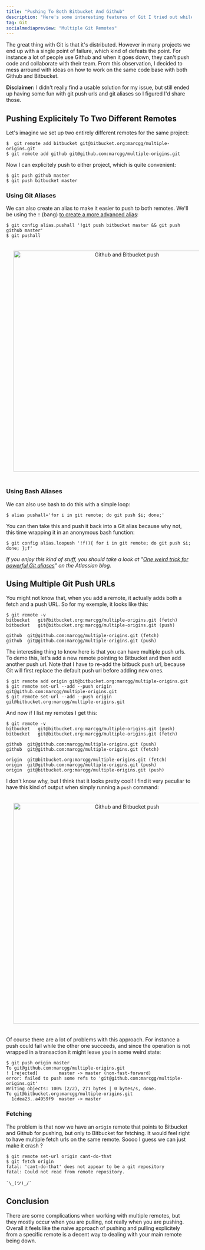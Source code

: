 ```yaml
---
title: "Pushing To Both Bitbucket And Github"
description: "Here's some interesting features of Git I tried out while messing around with the idea of using Bitbucket as a failover for Github."
tag: Git
socialmediapreview: "Multiple Git Remotes"
---
```


The great thing with Git is that it's distributed. However in many projects we end up with a single point of failure, which kind of defeats the point. For instance a lot of people use Github and when it goes down, they can't push code and collaborate with their team. From this observation, I decided to mess arround with ideas on how to work on the same code base with both Github and Bitbucket.

**Disclaimer:** I didn't really find a usable solution for my issue, but still ended up having some fun with git push urls and git aliases so I figured I'd share those.

## Pushing Explicitely To Two Different Remotes

Let's imagine we set up two entirely different remotes for the same project:

	$  git remote add bitbucket git@bitbucket.org:marcgg/multiple-origins.git
	$ git remote add github git@github.com:marcgg/multiple-origins.git

Now I can explicitely push to either project, which is quite convenient:

	$ git push github master
	$ git push bitbucket master

### Using Git Aliases

We can also create an alias to make it easier to push to both remotes. We'll be using the `!` (bang) [to create a more advanced alias][1]:

	$ git config alias.pushall '!git push bitbucket master && git push github master'
	$ git pushall

<div class="image-wrapper" style="text-align: center"><img src="/assets/blog/bitbucket_github.jpg" alt="Github and Bitbucket push" style="padding: 20px; width: 600px;"/></div>

### Using Bash Aliases

We can also use bash to do this with a simple loop:

	$ alias pushall='for i in git remote; do git push $i; done;'

You can then take this and push it back into a Git alias because why not, this time wrapping it in an anonymous bash function:

	$ git config alias.loopush '!f(){ for i in git remote; do git push $i; done; };f'

_If  you enjoy this kind of stuff, you should take a look at "[One weird trick for powerful Git aliases][2]"  on the Atlassian blog._

## Using Multiple Git Push URLs

You might not know that, when you add a remote, it actually adds both a fetch and a push URL. So for my exemple, it looks like this:

	$ git remote -v
	bitbucket	git@bitbucket.org:marcgg/multiple-origins.git (fetch)
	bitbucket	git@bitbucket.org:marcgg/multiple-origins.git (push)

	github	git@github.com:marcgg/multiple-origins.git (fetch)
	github	git@github.com:marcgg/multiple-origins.git (push)

The interesting thing to know here is that you can have multiple push urls. To demo this, let's add a new remote pointing to Bitbucket and then add another push url. Note that I have to re-add the bitbuck push url, because Git will first replace the default push url before adding new ones.

	$ git remote add origin git@bitbucket.org:marcgg/multiple-origins.git
	$ git remote set-url --add --push origin git@github.com:marcgg/multiple-origins.git
	$ git remote set-url --add --push origin git@bitbucket.org:marcgg/multiple-origins.git

And now if I list my remotes I get this:

	$ git remote -v
	bitbucket	git@bitbucket.org:marcgg/multiple-origins.git (push)
	bitbucket	git@bitbucket.org:marcgg/multiple-origins.git (fetch)

	github	git@github.com:marcgg/multiple-origins.git (push)
	github	git@github.com:marcgg/multiple-origins.git (fetch)

	origin	git@bitbucket.org:marcgg/multiple-origins.git (fetch)
	origin	git@github.com:marcgg/multiple-origins.git (push)
	origin	git@bitbucket.org:marcgg/multiple-origins.git (push)

I don't know why, but I think that it looks pretty cool! I find it very peculiar to have this kind of output when simply running a `push` command:

<div class="image-wrapper" style="text-align: center"><img src="/assets/blog/bitbucket_github_2.jpg" alt="Github and Bitbucket push" style="padding: 20px; width: 600px;"/></div>

Of course there are a lot of problems with this approach. For instance a push could fail while the other one succeeds, and since the operation is not wrapped in a transaction it might leave you in some weird state:

	$ git push origin master
	To git@github.com:marcgg/multiple-origins.git
	! [rejected]        master -> master (non-fast-forward)
	error: failed to push some refs to 'git@github.com:marcgg/multiple-origins.git'
	Writing objects: 100% (2/2), 271 bytes | 0 bytes/s, done.
	To git@bitbucket.org:marcgg/multiple-origins.git
	  1cdea23..a4959f9  master -> master

### Fetching

The problem is that now we have an `origin` remote that points to Bitbucket and Github for pushing, but only to Bitbucket for fetching. It would feel right to have multiple fetch urls on the same remote. Soooo I guess we can just make it crash ?

	$ git remote set-url origin cant-do-that
	$ git fetch origin
	fatal: 'cant-do-that' does not appear to be a git repository
	fatal: Could not read from remote repository.

	¯\_(ツ)_/¯

## Conclusion

There are some complications when working with multiple remotes, but they mostly occur when you are pulling, not really when you are pushing. Overall it feels like the naive approach of pushing and pulling explicitely from a specific remote is a decent way to dealing with your main remote being down.

[1]:	http://blogs.atlassian.com/2014/10/advanced-git-aliases/
[2]:	http://blogs.atlassian.com/2014/10/advanced-git-aliases/
